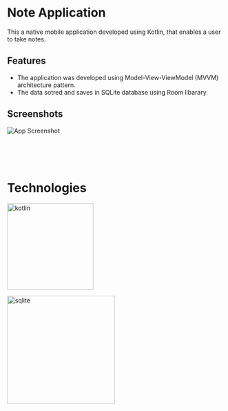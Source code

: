 
# Note Application
This a native mobile application developed using Kotlin, that enables a user to take notes.

## Features
- The application was developed using Model-View-ViewModel (MVVM) architecture pattern.
- The data sotred and saves in SQLite database using Room libarary.

## Screenshots
![App Screenshot](./README/screenshot.gif)
<br /><br /><br /><br /><br />

# Technologies
<a href="https://kotlinlang.org" target="_blank" rel="noreferrer"> <img src="https://www.vectorlogo.zone/logos/kotlinlang/kotlinlang-icon.svg" alt="kotlin" width="200" height="200"/> </a>

<a href="https://www.sqlite.org/" target="_blank" rel="noreferrer"> <img src="https://www.vectorlogo.zone/logos/sqlite/sqlite-ar21.svg" alt="sqlite" width="250" height="250"/> </a> 

